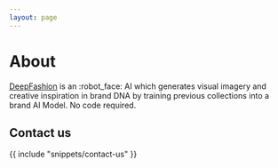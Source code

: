 ```yaml
---
layout: page
---
```

# About


[DeepFashion](https://deepfashion.us) is an :robot_face: AI which generates visual imagery and creative inspiration in brand DNA by training previous collections into a brand AI Model. No code required. 


## Contact us

{{ include "snippets/contact-us" }}
